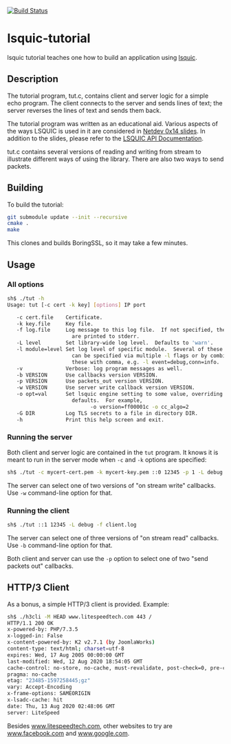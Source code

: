 [![Build Status](https://travis-ci.org/dtikhonov/lsquic-tutorial.svg?branch=master)](https://travis-ci.org/dtikhonov/lsquic-tutorial)

# lsquic-tutorial
lsquic tutorial teaches one how to build an application using [lsquic](https://github.com/litespeedtech/lsquic).

## Description
The tutorial program, tut.c, contains client and server logic for a simple echo program.
The client connects to the server and sends lines of text; the server reverses the lines of text and sends them back.

The tutorial program was written as an educational aid.  Various aspects of the ways LSQUIC
is used in it are considered in [Netdev 0x14 slides](https://github.com/dtikhonov/talks/blob/master/netdev-0x14/lsquic-slides.md).
In addition to the slides, please refer to the [LSQUIC API Documentation](https://lsquic.readthedocs.io/en/latest/).

tut.c contains several versions of reading and writing from stream to illustrate different ways of
using the library.  There are also two ways to send packets.

## Building
To build the tutorial:
```bash
git submodule update --init --recursive
cmake .
make
```

This clones and builds BoringSSL, so it may take a few minutes.

## Usage

### All options
```bash
sh$ ./tut -h
Usage: tut [-c cert -k key] [options] IP port

   -c cert.file    Certificate.
   -k key.file     Key file.
   -f log.file     Log message to this log file.  If not specified, the
                     are printed to stderr.
   -L level        Set library-wide log level.  Defaults to 'warn'.
   -l module=level Set log level of specific module.  Several of these
                     can be specified via multiple -l flags or by combining
                     these with comma, e.g. -l event=debug,conn=info.
   -v              Verbose: log program messages as well.
   -b VERSION      Use callbacks version VERSION.
   -p VERSION      Use packets_out version VERSION.
   -w VERSION      Use server write callback version VERSION.
   -o opt=val      Set lsquic engine setting to some value, overriding the
                     defaults.  For example,
                           -o version=ff00001c -o cc_algo=2
   -G DIR          Log TLS secrets to a file in directory DIR.
   -h              Print this help screen and exit.
```

### Running the server
Both client and server logic are contained in the `tut` program.  It knows it is meant to run in the server
mode when `-c` and `-k` options are specified:

```bash
sh$ ./tut -c mycert-cert.pem -k mycert-key.pem ::0 12345 -p 1 -L debug -f server.log
```

The server can select one of two versions of "on stream write" callbacks.  Use `-w` command-line option for that.

### Running the client
```bash
sh$ ./tut ::1 12345 -L debug -f client.log
```

The server can select one of three versions of "on stream read" callbacks.  Use `-b` command-line option for that.

Both client and server can use the `-p` option to select one of two "send packets out" callbacks.

## HTTP/3 Client
As a bonus, a simple HTTP/3 client is provided.  Example:

```bash
sh$ ./h3cli -M HEAD www.litespeedtech.com 443 /
HTTP/1.1 200 OK
x-powered-by: PHP/7.3.5
x-logged-in: False
x-content-powered-by: K2 v2.7.1 (by JoomlaWorks)
content-type: text/html; charset=utf-8
expires: Wed, 17 Aug 2005 00:00:00 GMT
last-modified: Wed, 12 Aug 2020 18:54:05 GMT
cache-control: no-store, no-cache, must-revalidate, post-check=0, pre-check=0
pragma: no-cache
etag: "23485-1597258445;gz"
vary: Accept-Encoding
x-frame-options: SAMEORIGIN
x-lsadc-cache: hit
date: Thu, 13 Aug 2020 02:48:06 GMT
server: LiteSpeed
```

Besides www.litespeedtech.com, other websites to try are www.facebook.com and www.google.com.
